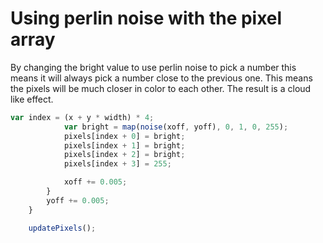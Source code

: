 # Using perlin noise with the pixel array

By changing the bright value to use perlin noise to pick a number this means it will always pick a number close to the previous one. This 
means the pixels will be much closer in color to each other. The result is a cloud like effect. 
```js
var index = (x + y * width) * 4;
            var bright = map(noise(xoff, yoff), 0, 1, 0, 255);
            pixels[index + 0] = bright;
            pixels[index + 1] = bright;
            pixels[index + 2] = bright;
            pixels[index + 3] = 255;

            xoff += 0.005;
        }
        yoff += 0.005;
    }

    updatePixels();
```
